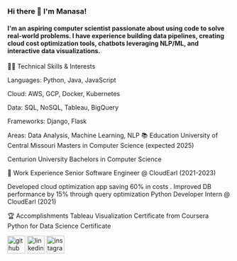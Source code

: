 ### Hi there 👋 I'm Manasa!
#### I'm an aspiring computer scientist passionate about using code to solve real-world problems. I have experience building data pipelines, creating cloud cost optimization tools, chatbots leveraging NLP/ML, and interactive data visualizations.

👩‍💻 Technical Skills & Interests



Languages: Python, Java, JavaScript



Cloud: AWS, GCP, Docker, Kubernetes


Data: SQL, NoSQL, Tableau, BigQuery


Frameworks: Django, Flask


Areas: Data Analysis, Machine Learning, NLP
📚 Education
University of Central Missouri
Masters in Computer Science (expected 2025)

Centurion University
Bachelors in Computer Science

💼 Work Experience
Senior Software Engineer @ CloudEarl (2021-2023)

Developed cloud optimization app saving 60% in costs . 
Improved DB performance by 15% through query optimization
Python Developer Intern @ CloudEarl (2021)

🏆 Accomplishments
Tableau Visualization Certificate from Coursera
Python for Data Science Certificate



[<img src='https://cdn.jsdelivr.net/npm/simple-icons@3.0.1/icons/github.svg' alt='github' height='40'>](https://github.com/jami-manasa)       [<img src='https://cdn.jsdelivr.net/npm/simple-icons@3.0.1/icons/linkedin.svg' alt='linkedin' height='40'>](https://www.linkedin.com/in/jami-manasa/)               [<img src='https://cdn.jsdelivr.net/npm/simple-icons@3.0.1/icons/instagram.svg' alt='instagram' height='40'>](https://www.instagram.com/__manasa_sj__/)  

